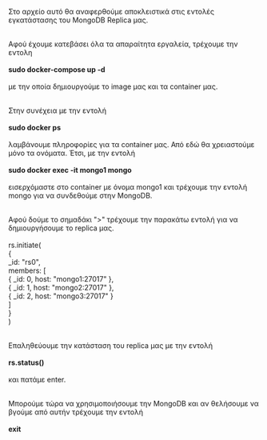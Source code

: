Στο αρχείο αυτό θα αναφερθούμε αποκλειστικά στις εντολές εγκατάστασης του MongoDB Replica μας. <br/> <br/>

Αφού έχουμε κατεβάσει όλα τα απαραίτητα εργαλεία, τρέχουμε την εντολη <br/> <br/>
**sudo docker-compose up -d** <br/> <br/>
με την οποία δημιουργούμε το image μας και τα container μας. <br/> <br/>

Στην συνέχεια με την εντολή <br/> <br/>
**sudo docker ps** <br/> <br/>
λαμβάνουμε πληροφορίες για τα container μας. Από εδώ θα χρειαστούμε μόνο τα ονόματα. Έτσι, με την εντολή <br/> <br/>
**sudo docker exec -it mongo1 mongo** <br/> <br/>
εισερχόμαστε στο container με όνομα mongo1 και τρέχουμε την εντολή mongo για να συνδεθούμε στην MongoDB. <br/> <br/> 

Αφού δούμε το σημαδάκι ">" τρέχουμε την παρακάτω εντολή για να δημιουργήσουμε το replica μας. <br/> <br/>
rs.initiate( <br/>
  { <br/>
    _id: "rs0", <br/>
    members: [ <br/>
      { _id: 0, host: "mongo1:27017" }, <br/>
      { _id: 1, host: "mongo2:27017" }, <br/>
      { _id: 2, host: "mongo3:27017" } <br/>
    ] <br/>
  } <br/>
)<br/> <br/>

Επαληθεύουμε την κατάσταση του replica μας με την εντολή <br/> <br/>
**rs.status()** <br/> <br/>
και πατάμε enter. <br/> <br/>

Μπορούμε τώρα να χρησιμοποιήσουμε την MongoDB και αν θελήσουμε να βγούμε από αυτήν τρέχουμε την εντολή <br/> <br/>
**exit** <br/> <br/>
